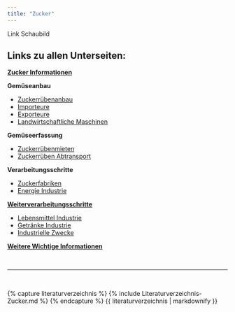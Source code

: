 ```yaml
---
title: "Zucker"
---
```


Link Schaubild 

## Links zu allen Unterseiten:

[**Zucker Informationen**](Zucker-Informationen.html)

**Gemüseanbau**

- [Zuckerrübenanbau](Gemueseanbau/Zuckerruebenanbau.html)
- [Importeure](Gemueseanbau/Importeure.html)
- [Exporteure](Gemueseanbau/Exporteure.html)
- [Landwirtschaftliche Maschinen](Gemueseanbau/Landwirtschaftliche-Maschinen.html)

**Gemüseerfassung**

- [Zuckerrübenmieten](Gemueseerfassung/Zuckerruebenmieten.html)
- [Zuckerrüben Abtransport](Gemueseerfassung/Zuckerrueben-Abstransport.html)

**Verarbeitungsschritte**

- [Zuckerfabriken](Verarbeitungsschritte/Zuckerfabriken.html)
- [Energie Industrie](Verarbeitungsschritte/Energie-Industrie.html)

[**Weiterverarbeitungsschritte**](Weiterverarbeitungsschritte/Weiterverarbeitungsschritte.html)

- [Lebensmittel Industrie](Weiterverarbeitungsschritte/Lebensmittel-Industrie.html)
- [Getränke Industrie](Weiterverarbeitungsschritte/Getraenke-Industrie.html)
- [Industrielle Zwecke](Weiterverarbeitungsschritte/Industrielle-Zwecke.html)

[**Weitere Wichtige Informationen**](Weitere-Wichtige-Informationen.html)

 

<br>

---

<br> 

{% capture literaturverzeichnis %} 
{% include Literaturverzeichnis-Zucker.md %} 
{% endcapture %} 
{{ literaturverzeichnis | markdownify }}
